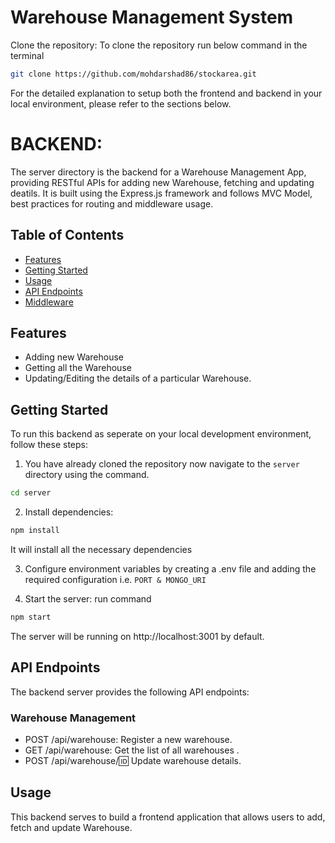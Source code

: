 # Warehouse Management System

Clone the repository: To clone the repository run below command in the terminal

```bash 
git clone https://github.com/mohdarshad86/stockarea.git
```

For the detailed explanation to setup both the frontend and backend in your local environment, please refer to the sections below.

# BACKEND:

The server directory is the backend for a Warehouse Management App, providing RESTful APIs for adding new Warehouse, fetching and updating deatils. It is built using the Express.js framework and follows MVC Model,  best practices for routing and middleware usage.

## Table of Contents

- [Features](#features)
- [Getting Started](#getting-started)
- [Usage](#usage)
- [API Endpoints](#api-endpoints)
- [Middleware](#middlewares)

## Features
- Adding new Warehouse
- Getting all the Warehouse
- Updating/Editing the details of a particular Warehouse.

## Getting Started
To run this backend as seperate on your local development environment, follow these steps:

1. You have already cloned the repository now navigate to the ```server``` directory using the command.
```bash 
cd server
``` 

2. Install dependencies:
```bash
npm install
```
It will install all the necessary dependencies

3. Configure environment variables by creating a .env file and adding the required configuration i.e. ```PORT & MONGO_URI```

4. Start the server: run command
```bash
npm start
```
The server will be running on http://localhost:3001 by default.

## API Endpoints
The backend server provides the following API endpoints:

### Warehouse Management

- POST /api/warehouse: Register a new warehouse.
- GET /api/warehouse: Get the list of all warehouses .
- POST /api/warehouse/:id: Update warehouse details.


## Usage
This backend serves to build a frontend application that allows users to add, fetch and update Warehouse.

